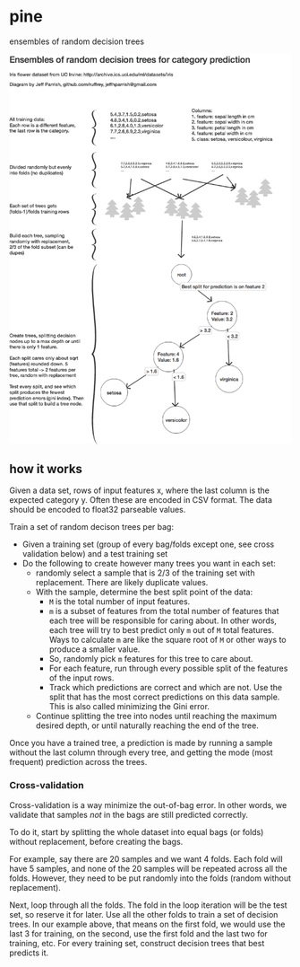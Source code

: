 # pine

ensembles of random decision trees

![random decision tree ensembles training](decision-ensembles.png)

## how it works

Given a data set, rows of input features x, where the last column is the expected category y.
Often these are encoded in CSV format. The data should be encoded to float32 parseable values.

Train a set of random decison trees per bag:
- Given a training set (group of every bag/folds except one, see cross validation below) and a test training set
- Do the following to create however many trees you want in each set:
    - randomly select a sample that is 2/3 of the training set with replacement. There are likely duplicate values.
    - With the sample, determine the best split point of the data:
        - `M` is the total number of input features.
        - `m` is a subset of features from the total number of features that each tree will be responsible for caring about. In other words, each tree will try to best predict only `m` out of `M` total features. Ways to calculate `m` are like the square root of `M` or other ways to produce a smaller value.
        - So, randomly pick `m` features for this tree to care about.
        - For each feature, run through every possible split of the features of the input rows.
        - Track which predictions are correct and which are not. Use the split that has the most correct predictions on this data sample. This is also called minimizing the Gini error.  
    - Continue splitting the tree into nodes until reaching the maximum desired depth, or until naturally reaching the end of the tree.

Once you have a trained tree, a prediction is made by running a sample without the last column through every tree, and getting the mode (most frequent) prediction across the trees.

### Cross-validation

Cross-validation is a way minimize the out-of-bag error. In other words, we validate that samples *not* in the bags are still predicted correctly.
 
To do it, start by splitting the whole dataset into equal bags (or folds) without replacement, before creating the bags.

For example, say there are 20 samples and we want 4 folds. Each fold will have 5 samples, and none of the 20 samples will be repeated across all the folds. However, they need to be put randomly into the folds (random without replacement).

Next, loop through all the folds. The fold in the loop iteration will be the test set, so reserve it for later. Use all the other folds to train a set of decision trees. In our example above, that means on the first fold, we would use the last 3 for training, on the second, use the first fold and the last two for training, etc. For every training set, construct decision trees that best predicts it.
